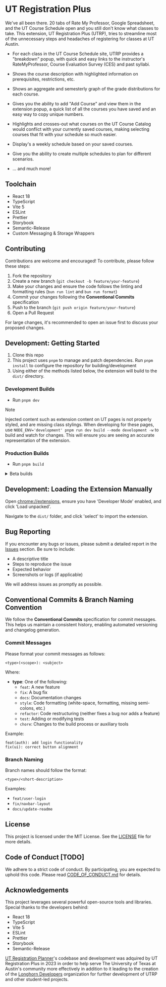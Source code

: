 # UT Registration Plus

We've all been there. 20 tabs of Rate My Professor, Google Spreadsheet, and the UT Course Schedule open and you still don't know what classes to take.
This extension, UT Registration Plus (UTRP), tries to streamline most of the unnecessary steps and headaches of registering for classes at UT Austin.

- For each class in the UT Course Schedule site, UTRP provides a "breakdown" popup, with quick and easy links to the instructor's RateMyProfessor, Course Evaluation Survey (CES) and past syllabi.

- Shows the course description with highlighted information on prerequisites, restrictions, etc.

- Shows an aggregate and semesterly graph of the grade distributions for each course.

- Gives you the ability to add "Add Course" and view them in the extension popup, a quick list of all the courses you have saved and an easy way to copy unique numbers.

- Highlights and crosses-out what courses on the UT Course Catalog would conflict with your currently saved courses, making selecting courses that fit with your schedule so much easier.

- Display's a weekly schedule based on your saved courses.

- Give you the ability to create multiple schedules to plan for different scenarios.

- ... and much more!

## Toolchain

- React 18
- TypeScript
- Vite 5
- ESLint
- Prettier
- Storybook
- Semantic-Release
- Custom Messaging & Storage Wrappers

## Contributing

Contributions are welcome and encouraged! To contribute, please follow these steps:

1. Fork the repository
2. Create a new branch (`git checkout -b feature/your-feature`)
3. Make your changes and ensure the code follows the linting and formatting rules (`bun run lint` and `bun run format`)
4. Commit your changes following the **Conventional Commits** specification
5. Push to the branch (`git push origin feature/your-feature`)
6. Open a Pull Request

For large changes, it's recommended to open an issue first to discuss your proposed changes.

## Development: Getting Started

1. Clone this repo
2. This project uses `pnpm` to manage and patch dependencies. Run `pnpm install` to configure the repository for building/development
3. Using either of the methods listed below, the extension will build to the `dist/` directory.

### Development Builds

- Run `pnpm dev`

> [!NOTE]
> Injected content such as extension content on UT pages is not properly styled, and are missing class stylings. When developing for these pages, use `NODE_ENV='development' pnpm run dev build --mode development -w` to build and watch for changes. This will ensure you are seeing an accurate representation of the extension.

### Production Builds

- Run `pnpm build`

<details>
<summary>Beta builds</summary>
Use `BETA=true pnpm build` to build a beta build.
</details>

## Development: Loading the Extension Manually

Open [chrome://extensions](chrome://extensions), ensure you have 'Developer Mode' enabled, and click 'Load unpacked'.

Navigate to the `dist/` folder, and click 'select' to import the extension.

## Bug Reporting

If you encounter any bugs or issues, please submit a detailed report in the [Issues](https://github.com/Longhorn-Developers/UT-Registration-Plus/issues) section. Be sure to include:

- A descriptive title
- Steps to reproduce the issue
- Expected behavior
- Screenshots or logs (if applicable)

We will address issues as promptly as possible.

## Conventional Commits & Branch Naming Convention

We follow the **Conventional Commits** specification for commit messages. This helps us maintain a consistent history, enabling automated versioning and changelog generation.

### Commit Messages

Please format your commit messages as follows:

```
<type>(<scope>): <subject>
```

Where:

- **type**: One of the following:
  - `feat`: A new feature
  - `fix`: A bug fix
  - `docs`: Documentation changes
  - `style`: Code formatting (white-space, formatting, missing semi-colons, etc.)
  - `refactor`: Code restructuring (neither fixes a bug nor adds a feature)
  - `test`: Adding or modifying tests
  - `chore`: Changes to the build process or auxiliary tools

Example:

```
feat(auth): add login functionality
fix(ui): correct button alignment
```

### Branch Naming

Branch names should follow the format:

```
<type>/<short-description>
```

Examples:

- `feat/user-login`
- `fix/navbar-layout`
- `docs/update-readme`

## License

This project is licensed under the MIT License. See the [LICENSE](./LICENSE.md) file for more details.

## Code of Conduct [TODO]

We adhere to a strict code of conduct. By participating, you are expected to uphold this code. Please read [CODE_OF_CONDUCT.md](./CODE_OF_CONDUCT.md) for details.

## Acknowledgements

This project leverages several powerful open-source tools and libraries. Special thanks to the developers behind:
- React 18
- TypeScript
- Vite 5
- ESLint
- Prettier
- Storybook
- Semantic-Release

[UT Registration Planner](https://github.com/doprz/UT-Registration-Planner)'s codebase and development was adquired by UT Registration Plus in 2023 in order to help serve The University of Texas at Austin's community more effectively in addition to it leading to the creation of the [Longhorn Developers](https://github.com/Longhorn-Developers) organization for further development of UTRP and other student-led projects.
